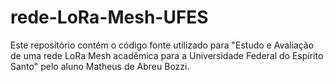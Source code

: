# rede-LoRa-Mesh-UFES
Este repositório contém o código fonte utilizado para "Estudo e Avaliação de uma rede LoRa Mesh acadêmica para a Universidade Federal do Espírito Santo"
pelo aluno Matheus de Abreu Bozzi.
